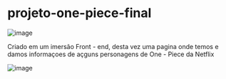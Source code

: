 # projeto-one-piece-final

![image](https://github.com/rickson2002/projeto-one-piece-final/assets/112441890/475493b8-a52e-4894-9b51-f119f45328b9)

Criado em um imersão Front - end, desta vez uma pagina onde temos e damos informaçoes de açguns personagens de One - Piece da Netflix

![image](https://github.com/rickson2002/projeto-one-piece-final/assets/112441890/e15b6346-37a0-497d-b875-43df0bf85000)

